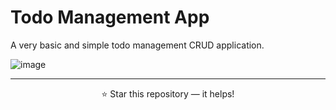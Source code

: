# Todo Management App

A very basic and simple todo management CRUD application.

![image](https://github.com/abhinav-nath/todo-app/assets/48696735/d0bd58f8-fba6-40c6-927e-898ed93e4984)

---
<p align="center">
  ⭐ Star this repository — it helps!
</p>
